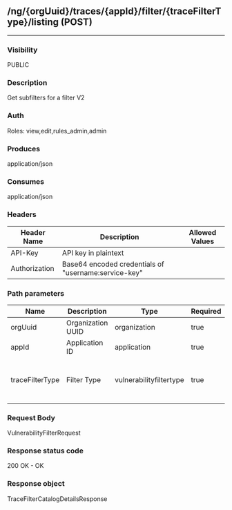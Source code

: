 ## /ng/{orgUuid}/traces/{appId}/filter/{traceFilterType}/listing (POST)
---
### Visibility
PUBLIC
### Description
Get subfilters for a filter V2
### Auth
Roles: view,edit,rules_admin,admin
### Produces
application/json
### Consumes
application/json
### Headers
| Header Name | Description | Allowed Values |
| ----------- | ----------- | ----------- |
| API-Key | API key in plaintext |  |
| Authorization | Base64 encoded credentials of &quot;username:service-key&quot; |  |
### Path parameters
| Name | Description | Type | Required | Allowed Values |
| ----------- | ----------- | ----------- | ----------- | ----------- |
| orgUuid | Organization UUID | organization | true | String |
| appId | Application ID | application | true | String |
| traceFilterType | Filter Type | vulnerabilityfiltertype | true | modules,servers,url,vulntype,servers-environment,route-coverage,tags,status,security-standard,appversiontags,severity,application-tags,sink,bugtracker-status |
### Request Body
VulnerabilityFilterRequest
### Response status code
200 OK - OK
### Response object
TraceFilterCatalogDetailsResponse
